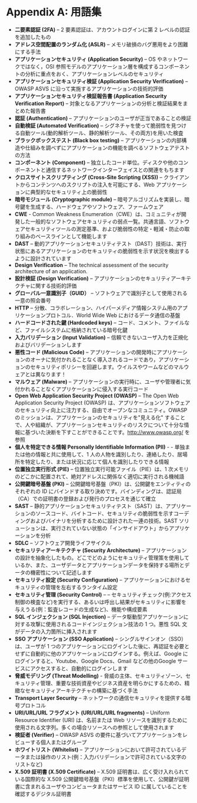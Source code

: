 # Appendix A: 用語集

- **二要素認証 (2FA)** – 2 要素認証は、アカウントログインに第 2 レベルの認証を追加したもの
- **アドレス空間配置のランダム化 (ASLR)** – メモリ破損のバグ悪用をより困難にする手法
- **アプリケーションセキュリティ (Application Security)** – OS やネットワークではなく，OSI 参照モデルのアプリケーション層を構成するコンポーネントの分析に重点をおく、アプリケーションレベルのセキュリティ
- **アプリケーションセキュリティ検証 (Application Security Verification)** – OWASP ASVS に沿って実施するアプリケーションの技術的評価
- **アプリケーションセキュリティ検証報告書 (Application Security Verification Report)** – 対象となるアプリケーションの分析と検証結果をまとめた報告書
- **認証 (Authentication)** – アプリケーションのユーザが正当であることの検証
- **自動検証 (Automated Verification)** – シグネチャを使って脆弱性を見つける自動ツール(動的解析ツール、静的解析ツール、その両方)を用いた検査
- **ブラックボックステスト (Black box testing)** – アプリケーションの内部構造や仕組みを調べずにアプリケーションの機能を調べるソフトウェアテストの方法
- **コンポーネント (Component)** – 独立したコード単位。ディスクや他のコンポーネントと通信するネットワークインターフェイスとの関連をもちます
- **クロスサイトスクリプティング (Cross-Site Scripting (XSS))** – クライアントからコンテンツへのスクリプトの注入を可能にする、Web アプリケーションに典型的なセキュリティ上の脆弱性
- **暗号モジュール (Cryptographic module)** – 暗号アルゴリズムを実装し、暗号鍵を生成する、ハードウェアやソフトウェア、ファームウェア
- **CWE** - Common Weakness Enumeration（CWE）は、コミュニティが開発した一般的なソフトウェアセキュリティの弱点一覧。共通言語、ソフトウェアセキュリティツールの測定基準、および脆弱性の特定・軽減・防止の取り組みのベースラインとして機能します
- **DAST** – 動的アプリケーションセキュリティテスト（DAST）技術は、実行状態にあるアプリケーションのセキュリティの脆弱性を示す状況を検出するように設計されています
- **Design Verification** – The technical assessment of the security architecture of an application.
- **設計検証 (Design Verification)** – アプリケーションのセキュリティアーキテクチャに関する技術的評価
- **グローバル一意識別子（GUID）** – ソフトウェアで識別子として使用される一意の照会番号
- **HTTP** – 分散、コラボレーション、ハイパーメディア情報システム用のアプリケーションプロトコル．World Wide Web におけるデータ通信の基盤
- **ハードコードされた鍵 (Hardcoded keys)** – コード、コメント、ファイルなど、ファイルシステムに格納されている暗号化鍵
- **入力バリデーション (Input Validation)** – 信頼できないユーザ入力を正規化およびバリデーションします
- **悪性コード (Malicious Code)** – アプリケーションの開発時にアプリケーションのオーナに気付かれることなく導入されるコードであり，アプリケーションのセキュリティポリシーを回避します。ウイルスやワームなどのマルウェアとは異なります！
- **マルウェア (Malware)** – アプリケーションの実行時に、ユーザや管理者に気付かれることなくアプリケーションに侵入する実行コード
- **Open Web Application Security Project (OWASP)** – The Open Web Application Security Project (OWASP) は、アプリケーションソフトウェアのセキュリティ向上に注力する、自由でオープンなコミュニティ。OWASP のミッションは、アプリケーションのセキュリティを"見える化" することで、人や組織が、アプリケーションセキュリティのリスクについて十分な情報に基づいた決断を下すことができることです。http://www.owasp.org/ を参照
- **個人を特定できる情報 Personally Identifiable Information (PII)** - - 単独または他の情報と共に使用して、1 人の人物を識別したり、連絡したり、居場所を特定したり、または状況に応じて個人を識別したりできる情報
- **位置独立実行形式 (PIE)** – 位置独立実行可能ファイル（PIE）は、1 次メモリのどこかに配置されて、絶対アドレスに関係なく適切に実行される機械語
- **公開鍵暗号基盤 (PKI)** – 公開鍵暗号基盤（PKI）は、公開鍵をエンティティのそれぞれの ID にバインドする取り決めです。バインディングは、認証局（CA）での証明書の登録および発行のプロセスを通じて確立
- **SAST** – 静的アプリケーションセキュリティテスト（SAST）は、アプリケーションのソースコード、バイトコード、セキュリティの脆弱性を示すコーディングおよびバイナリを分析するために設計された一連の技術。SAST ソリューションは、実行されていない状態の「インサイドアウト」からアプリケーションを分析
- **SDLC** – ソフトウェア開発ライフサイクル
- **セキュリティアーキテクチャ (Security Architecture)** – アプリケーションの設計を抽象化したもの。どこでどのようにセキュリティ管理策を使用しているか、また、ユーザデータとアプリケーションデータを保持する場所とデータの機密性について記述します
- **セキュリティ設定 (Security Configuration)** – アプリケーションにおけるセキュリティの管理を左右するランタイム設定
- **セキュリティ管理 (Security Control)** – – セキュリティチェック(例:アクセス制御の検査など)を実行する、あるいは呼出し結果がセキュリティに影響を与えうる(例：監査レコードの生成など)、機能や構成要素
- **SQL インジェクション (SQL Injection)** – データ駆動型アプリケーションに対する攻撃に使用されるコードインジェクション技法の 1 つ。悪性 SQL 文がデータの入力箇所に挿入されます
- **SSO アプリケーション (SSO Application)** – シングルサインオン（SSO）は、ユーザが 1 つのアプリケーションにログインした後に、再認証を必要とせずに自動的に他のアプリケーションにログインする。例えば、Google にログインすると、Youtube、Google Docs、Gmail などの他のGoogle サービスにアクセスすると、自動的にログインします
- **脅威モデリング (Threat Modelling)** - 脅威の主体、セキュリティゾーン、セキュリティ管理、重要な技術資産やビジネス資産を明らかにするための、精緻なセキュリティアーキテクチャの構築に基づく手法
- **Transport Layer Security** – ネットワークの通信セキュリティを提供する暗号プロトコル
- **URI/URL/URL フラグメント (URI/URL/URL fragments)** – Uniform Resource Identifier (URI) は、名前または Web リソースを識別するために使用される文字列。多くの場合リソースへの参照として使用されます
- **検証者 (Verifier)** – OWASP ASVS の要件に基づいてアプリケーションをレビューする個人またはグループ
- **ホワイトリスト (Whitelist)** – アプリケーションにおいて許可されているデータまたは操作のリスト(例：入力バリデーションで許可されている文字のリストなど)
- **X.509 証明書 (X.509 Certificate)** – X.509 証明書は、広く受け入れられている国際的な X.509 公開鍵暗号基盤（PKI）標準を使用して、公開鍵が証明書に含まれるユーザやコンピュータまたはサービス ID に属していることを確認するデジタル証明書
